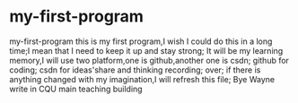 # my-first-program
my-first-program
this is my first program,I wish I could do this in a long time;I mean that I need to keep it up and stay strong;
It will be my learning memory,I will use two platform,one is github,another one is csdn;
github for coding;
csdn for ideas'share and thinking recording;
over;
if there is anything changed with my imagination,I will refresh this file;
Bye
                        Wayne write in CQU main teaching building
